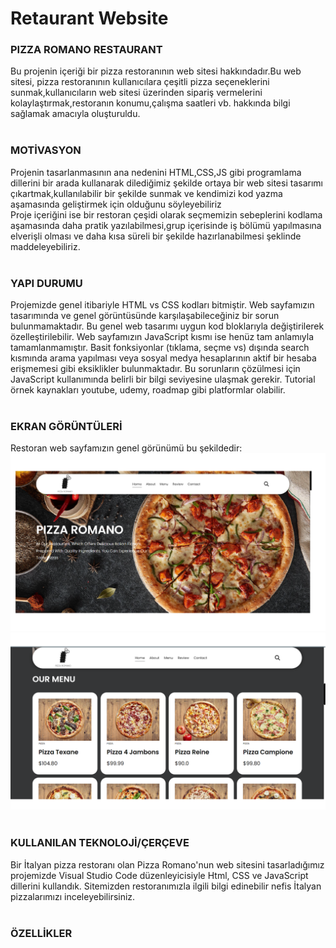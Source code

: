 # Retaurant Website

### PIZZA ROMANO RESTAURANT <br/>
Bu projenin içeriği bir pizza restoranının web sitesi hakkındadır.Bu web sitesi, pizza restoranının kullanıcılara çeşitli pizza seçeneklerini sunmak,kullanıcıların web sitesi üzerinden sipariş vermelerini kolaylaştırmak,restoranın konumu,çalışma saatleri vb. hakkında bilgi sağlamak amacıyla oluşturuldu. 
<br/>
<br/>
### MOTİVASYON <br/>
Projenin tasarlanmasının ana nedenini HTML,CSS,JS gibi programlama dillerini bir arada kullanarak dilediğimiz şekilde ortaya bir web sitesi tasarımı çıkartmak,kullanılabilir bir şekilde sunmak ve kendimizi kod yazma aşamasında geliştirmek için olduğunu söyleyebiliriz
<br/>
Proje içeriğini ise bir restoran çeşidi olarak seçmemizin sebeplerini kodlama aşamasında daha pratik yazılabilmesi,grup içerisinde iş bölümü yapılmasına elverişli olması ve daha kısa süreli bir şekilde hazırlanabilmesi şeklinde maddeleyebiliriz.
<br/>
<br/>
### YAPI DURUMU <br/>
Projemizde genel itibariyle HTML vs CSS kodları bitmiştir. Web sayfamızın tasarımında ve genel görüntüsünde karşılaşabileceğiniz bir sorun bulunmamaktadır. Bu genel web tasarımı uygun kod bloklarıyla değiştirilerek özelleştirilebilir.
Web sayfamızın JavaScript kısmı ise henüz tam anlamıyla tamamlanmamıştır. Basit fonksiyonlar (tıklama, seçme vs) dışında search kısmında arama yapılması veya sosyal medya hesaplarının aktif bir hesaba erişmemesi gibi eksiklikler bulunmaktadır. Bu sorunların çözülmesi için JavaScript kullanımında belirli bir bilgi seviyesine ulaşmak gerekir. Tutorial örnek kaynakları youtube, udemy, roadmap gibi platformlar olabilir.
<br/>
<br/>
### EKRAN GÖRÜNTÜLERİ <br/>
Restoran web sayfamızın genel görünümü bu şekildedir: <br/>
![home png](https://github.com/Rumeysacck/retaurant-website/blob/master/images/readme-home.png)
<br/>
![about png](https://github.com/Rumeysacck/retaurant-website/blob/master/images/readme-about.png)
<br/>
<br/>
### KULLANILAN TEKNOLOJİ/ÇERÇEVE <br/>
Bir İtalyan pizza restoranı olan Pizza Romano'nun web sitesini tasarladığımız projemizde Visual Studio Code düzenleyicisiyle Html, CSS ve JavaScript dillerini kullandık. Sitemizden restoranımızla ilgili bilgi edinebilir nefis İtalyan pizzalarımızı inceleyebilirsiniz.
<br/>
<br/>
### ÖZELLİKLER <br/>
